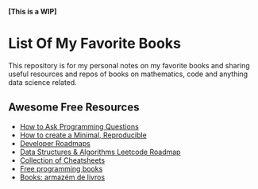 <b>[This is a WIP]</b>

# List Of My Favorite Books

This repository is for my personal notes on my favorite books and sharing useful resources and repos of books on mathematics, code and anything data science related.

## Awesome Free Resources 

* [How to Ask Programming Questions](https://stackoverflow.com/help/how-to-ask)
* [How to create a Minimal, Reproducible](https://stackoverflow.com/help/minimal-reproducible-example)
* [Developer Roadmaps](https://roadmap.sh)
* [Data Structures & Algorithms Leetcode Roadmap](https://algomap.io)
* [Collection of Cheatsheets](https://overapi.com)
* [Free programming books](https://github.com/EbookFoundation/free-programming-books)
* [Books: armazém de livros](https://github.com/free-educa/books)


